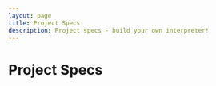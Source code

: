 ```yaml
---
layout: page
title: Project Specs
description: Project specs - build your own interpreter!
---
```


# Project Specs
